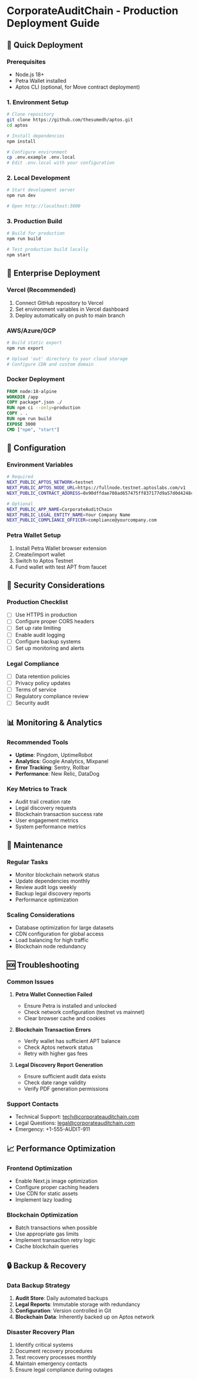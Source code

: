 # CorporateAuditChain - Production Deployment Guide

## 🚀 Quick Deployment

### Prerequisites
- Node.js 18+ 
- Petra Wallet installed
- Aptos CLI (optional, for Move contract deployment)

### 1. Environment Setup
```bash
# Clone repository
git clone https://github.com/thesumedh/aptos.git
cd aptos

# Install dependencies
npm install

# Configure environment
cp .env.example .env.local
# Edit .env.local with your configuration
```

### 2. Local Development
```bash
# Start development server
npm run dev

# Open http://localhost:3000
```

### 3. Production Build
```bash
# Build for production
npm run build

# Test production build locally
npm start
```

## 🏢 Enterprise Deployment

### Vercel (Recommended)
1. Connect GitHub repository to Vercel
2. Set environment variables in Vercel dashboard
3. Deploy automatically on push to main branch

### AWS/Azure/GCP
```bash
# Build static export
npm run export

# Upload 'out' directory to your cloud storage
# Configure CDN and custom domain
```

### Docker Deployment
```dockerfile
FROM node:18-alpine
WORKDIR /app
COPY package*.json ./
RUN npm ci --only=production
COPY . .
RUN npm run build
EXPOSE 3000
CMD ["npm", "start"]
```

## 🔧 Configuration

### Environment Variables
```bash
# Required
NEXT_PUBLIC_APTOS_NETWORK=testnet
NEXT_PUBLIC_APTOS_NODE_URL=https://fullnode.testnet.aptoslabs.com/v1
NEXT_PUBLIC_CONTRACT_ADDRESS=0x90dffdae708ad657475ff837177d9a57d0d4248cde9fa3f2ce81a0145c4aa9a6

# Optional
NEXT_PUBLIC_APP_NAME=CorporateAuditChain
NEXT_PUBLIC_LEGAL_ENTITY_NAME=Your Company Name
NEXT_PUBLIC_COMPLIANCE_OFFICER=compliance@yourcompany.com
```

### Petra Wallet Setup
1. Install Petra Wallet browser extension
2. Create/import wallet
3. Switch to Aptos Testnet
4. Fund wallet with test APT from faucet

## 🔐 Security Considerations

### Production Checklist
- [ ] Use HTTPS in production
- [ ] Configure proper CORS headers
- [ ] Set up rate limiting
- [ ] Enable audit logging
- [ ] Configure backup systems
- [ ] Set up monitoring and alerts

### Legal Compliance
- [ ] Data retention policies
- [ ] Privacy policy updates
- [ ] Terms of service
- [ ] Regulatory compliance review
- [ ] Security audit

## 📊 Monitoring & Analytics

### Recommended Tools
- **Uptime**: Pingdom, UptimeRobot
- **Analytics**: Google Analytics, Mixpanel
- **Error Tracking**: Sentry, Rollbar
- **Performance**: New Relic, DataDog

### Key Metrics to Track
- Audit trail creation rate
- Legal discovery requests
- Blockchain transaction success rate
- User engagement metrics
- System performance metrics

## 🔄 Maintenance

### Regular Tasks
- Monitor blockchain network status
- Update dependencies monthly
- Review audit logs weekly
- Backup legal discovery reports
- Performance optimization

### Scaling Considerations
- Database optimization for large datasets
- CDN configuration for global access
- Load balancing for high traffic
- Blockchain node redundancy

## 🆘 Troubleshooting

### Common Issues
1. **Petra Wallet Connection Failed**
   - Ensure Petra is installed and unlocked
   - Check network configuration (testnet vs mainnet)
   - Clear browser cache and cookies

2. **Blockchain Transaction Errors**
   - Verify wallet has sufficient APT balance
   - Check Aptos network status
   - Retry with higher gas fees

3. **Legal Discovery Report Generation**
   - Ensure sufficient audit data exists
   - Check date range validity
   - Verify PDF generation permissions

### Support Contacts
- Technical Support: tech@corporateauditchain.com
- Legal Questions: legal@corporateauditchain.com
- Emergency: +1-555-AUDIT-911

## 📈 Performance Optimization

### Frontend Optimization
- Enable Next.js image optimization
- Configure proper caching headers
- Use CDN for static assets
- Implement lazy loading

### Blockchain Optimization
- Batch transactions when possible
- Use appropriate gas limits
- Implement transaction retry logic
- Cache blockchain queries

## 🔒 Backup & Recovery

### Data Backup Strategy
1. **Audit Store**: Daily automated backups
2. **Legal Reports**: Immutable storage with redundancy
3. **Configuration**: Version controlled in Git
4. **Blockchain Data**: Inherently backed up on Aptos network

### Disaster Recovery Plan
1. Identify critical systems
2. Document recovery procedures
3. Test recovery processes monthly
4. Maintain emergency contacts
5. Ensure legal compliance during outages